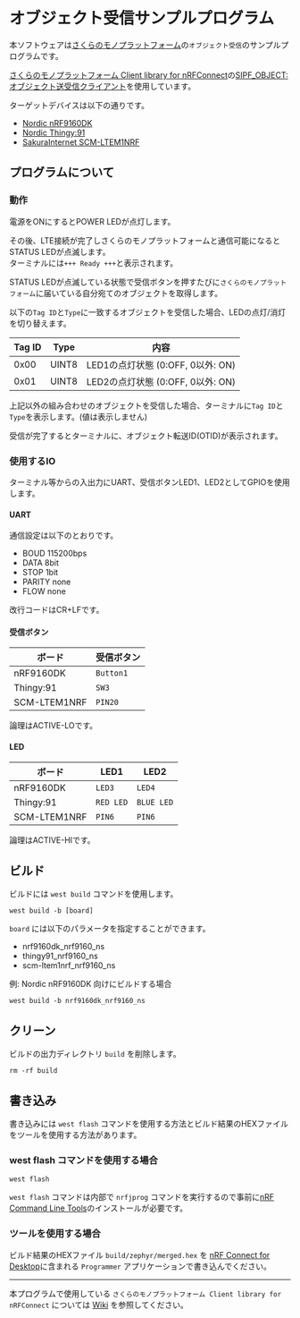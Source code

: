 # オブジェクト受信サンプルプログラム

本ソフトウェアは[さくらのモノプラットフォーム](https://iot.sakura.ad.jp/platform/)の`オブジェクト受信`のサンプルプログラムです。

[さくらのモノプラットフォーム Client library for nRFConnect](https://github.com/sakura-internet/sipf-lib_nrfconnect)の[SIPF_OBJECT: オブジェクト送受信クライアント](https://github.com/sakura-internet/sipf-lib_nrfconnect/wiki/SIPF_OBJECT)を使用しています。

ターゲットデバイスは以下の通りです。

- [Nordic nRF9160DK](https://www.nordicsemi.com/Products/Development-hardware/nRF9160-DK)
- [Nordic Thingy:91](https://www.nordicsemi.com/Products/Development-hardware/Nordic-Thingy-91)
- [SakuraInternet SCM-LTEM1NRF](https://iot.sakura.ad.jp/platform/service/dev-kit/)

## プログラムについて

### 動作

電源をONにするとPOWER LEDが点灯します。

その後、LTE接続が完了しさくらのモノプラットフォームと通信可能になるとSTATUS LEDが点滅します。  
ターミナルには`+++ Ready +++`と表示されます。

STATUS LEDが点滅している状態で受信ボタンを押すたびに`さくらのモノプラットフォーム`に届いている自分宛てのオブジェクトを取得します。

以下の`Tag ID`と`Type`に一致するオブジェクトを受信した場合、LEDの点灯/消灯を切り替えます。

| Tag ID | Type | 内容 |
|-|-|-|
| 0x00 | UINT8 | LED1の点灯状態 (0:OFF, 0以外: ON)|
| 0x01 | UINT8 | LED2の点灯状態 (0:OFF, 0以外: ON)|

上記以外の組み合わせのオブジェクトを受信した場合、ターミナルに`Tag ID`と`Type`を表示します。(値は表示しません)

受信が完了するとターミナルに、オブジェクト転送ID(OTID)が表示されます。

### 使用するIO

ターミナル等からの入出力にUART、受信ボタンLED1、LED2としてGPIOを使用します。

#### UART

通信設定は以下のとおりです。

- BOUD 115200bps
- DATA 8bit
- STOP 1bit
- PARITY none
- FLOW none

改行コードはCR+LFです。

#### 受信ボタン

| ボード | 受信ボタン |
|-|-|
| nRF9160DK | `Button1` |
| Thingy:91 | `SW3` |
| SCM-LTEM1NRF | `PIN20` |

論理はACTIVE-LOです。

#### LED

| ボード | LED1 | LED2 |
|-|-|-|
| nRF9160DK | `LED3` | `LED4` |
| Thingy:91 | `RED LED` | `BLUE LED` |
| SCM-LTEM1NRF | `PIN6` | `PIN6` |

論理はACTIVE-HIです。

## ビルド

ビルドには `west build` コマンドを使用します。

```
west build -b [board]
```

`board` には以下のパラメータを指定することができます。

- nrf9160dk_nrf9160_ns
- thingy91_nrf9160_ns
- scm-ltem1nrf_nrf9160_ns

例: Nordic nRF9160DK 向けにビルドする場合
```
west build -b nrf9160dk_nrf9160_ns
```

## クリーン

ビルドの出力ディレクトリ `build` を削除します。

```
rm -rf build
```

## 書き込み

書き込みには `west flash` コマンドを使用する方法とビルド結果のHEXファイルをツールを使用する方法があります。

### west flash コマンドを使用する場合

```
west flash
```

`west flash` コマンドは内部で `nrfjprog` コマンドを実行するので事前に[nRF Command Line Tools](https://www.nordicsemi.com/Products/Development-tools/nRF-Command-Line-Tools)のインストールが必要です。

### ツールを使用する場合

ビルド結果のHEXファイル `build/zephyr/merged.hex` を [nRF Connect for Desktop](https://www.nordicsemi.com/Products/Development-tools/nRF-Connect-for-Desktop)に含まれる `Programmer` アプリケーションで書き込んでください。


---
本プログラムで使用している `さくらのモノプラットフォーム Client library for nRFConnect` については [Wiki](https://github.com/sakura-internet/sipf-lib_nrfconnect/wiki) を参照してください。

